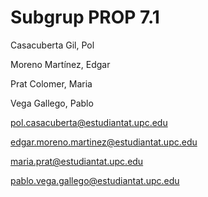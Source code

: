 # Subgrup PROP 7.1

Casacuberta Gil, Pol

Moreno Martínez, Edgar

Prat Colomer, Maria

Vega Gallego, Pablo

pol.casacuberta@estudiantat.upc.edu

edgar.moreno.martinez@estudiantat.upc.edu

maria.prat@estudiantat.upc.edu

pablo.vega.gallego@estudiantat.upc.edu

